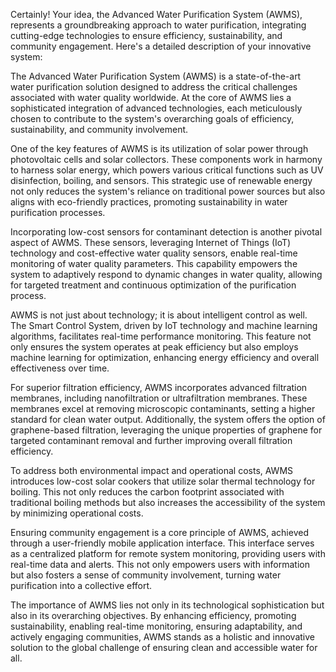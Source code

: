 
Certainly! Your idea, the Advanced Water Purification System (AWMS), represents a groundbreaking approach to water purification, integrating cutting-edge technologies to ensure efficiency, sustainability, and community engagement. Here's a detailed description of your innovative system:

The Advanced Water Purification System (AWMS) is a state-of-the-art water purification solution designed to address the critical challenges associated with water quality worldwide. At the core of AWMS lies a sophisticated integration of advanced technologies, each meticulously chosen to contribute to the system's overarching goals of efficiency, sustainability, and community involvement.

One of the key features of AWMS is its utilization of solar power through photovoltaic cells and solar collectors. These components work in harmony to harness solar energy, which powers various critical functions such as UV disinfection, boiling, and sensors. This strategic use of renewable energy not only reduces the system's reliance on traditional power sources but also aligns with eco-friendly practices, promoting sustainability in water purification processes.

Incorporating low-cost sensors for contaminant detection is another pivotal aspect of AWMS. These sensors, leveraging Internet of Things (IoT) technology and cost-effective water quality sensors, enable real-time monitoring of water quality parameters. This capability empowers the system to adaptively respond to dynamic changes in water quality, allowing for targeted treatment and continuous optimization of the purification process.

AWMS is not just about technology; it is about intelligent control as well. The Smart Control System, driven by IoT technology and machine learning algorithms, facilitates real-time performance monitoring. This feature not only ensures the system operates at peak efficiency but also employs machine learning for optimization, enhancing energy efficiency and overall effectiveness over time.

For superior filtration efficiency, AWMS incorporates advanced filtration membranes, including nanofiltration or ultrafiltration membranes. These membranes excel at removing microscopic contaminants, setting a higher standard for clean water output. Additionally, the system offers the option of graphene-based filtration, leveraging the unique properties of graphene for targeted contaminant removal and further improving overall filtration efficiency.

To address both environmental impact and operational costs, AWMS introduces low-cost solar cookers that utilize solar thermal technology for boiling. This not only reduces the carbon footprint associated with traditional boiling methods but also increases the accessibility of the system by minimizing operational costs.

Ensuring community engagement is a core principle of AWMS, achieved through a user-friendly mobile application interface. This interface serves as a centralized platform for remote system monitoring, providing users with real-time data and alerts. This not only empowers users with information but also fosters a sense of community involvement, turning water purification into a collective effort.

The importance of AWMS lies not only in its technological sophistication but also in its overarching objectives. By enhancing efficiency, promoting sustainability, enabling real-time monitoring, ensuring adaptability, and actively engaging communities, AWMS stands as a holistic and innovative solution to the global challenge of ensuring clean and accessible water for all.






